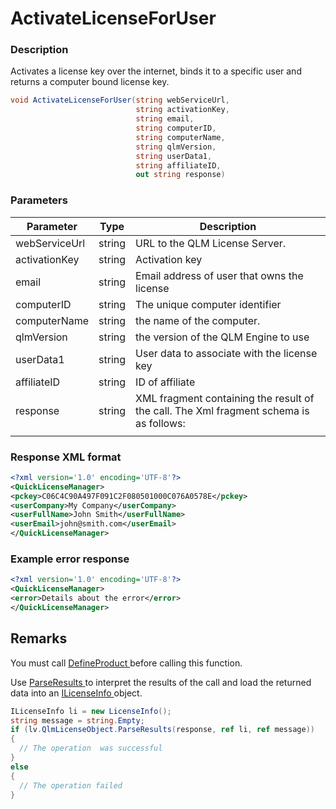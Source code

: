 # ActivateLicenseForUser

### Description

Activates a license key over the internet, binds it to a specific user and returns a computer bound license key.

```c#
void ActivateLicenseForUser(string webServiceUrl, 
                            string activationKey, 
                            string email, 
                            string computerID, 
                            string computerName, 
                            string qlmVersion, 
                            string userData1, 
                            string affiliateID, 
                            out string response)
```

### Parameters

| Parameter     |  Type  | Description                                                                            |
| ------------- | :----: | -------------------------------------------------------------------------------------- |
| webServiceUrl | string | URL to the QLM License Server.                                                         |
| activationKey | string | Activation key                                                                         |
| email         | string | Email address of user that owns the license                                            |
| computerID    | string | The unique computer identifier                                                         |
| computerName  | string | the name of the computer.                                                              |
| qlmVersion    | string | the version of the QLM Engine to use                                                   |
| userData1     | string | User data to associate with the license key                                            |
| affiliateID   | string | ID of affiliate                                                                        |
| response      | string | XML fragment containing the result of the call. The Xml fragment schema is as follows: |
|               |        |                                                                                        |

### Response XML format

```xml
<?xml version='1.0' encoding='UTF-8'?>
<QuickLicenseManager>
<pckey>C06C4C90A497F091C2F080501000C076A0578E</pckey>
<userCompany>My Company</userCompany>
<userFullName>John Smith</userFullName>
<userEmail>john@smith.com</userEmail>
</QuickLicenseManager>
```

### Example error response

```xml
<?xml version='1.0' encoding='UTF-8'?>
<QuickLicenseManager>
<error>Details about the error</error>
</QuickLicenseManager>
```

## Remarks

You must call [DefineProduct ](https://soraco.readme.io/reference/defineproduct)before calling this function.

Use [ParseResults ](https://soraco.readme.io/reference/parseresults)to interpret the results of the call and load the returned data into an [ILicenseInfo ](https://soraco.readme.io/reference/ilicenseinfo)object.

```c#
ILicenseInfo li = new LicenseInfo();
string message = string.Empty;
if (lv.QlmLicenseObject.ParseResults(response, ref li, ref message))
{
  // The operation  was successful	
}
else
{
  // The operation failed
}
```
